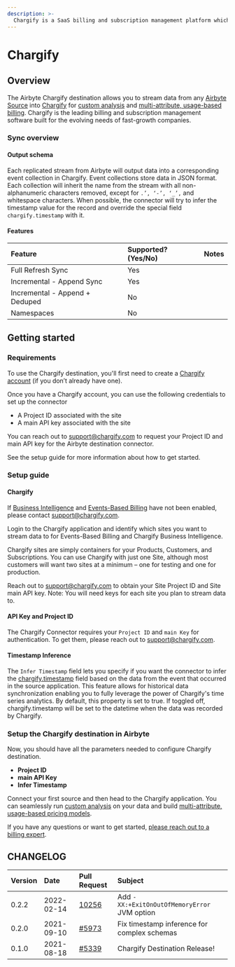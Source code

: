 ```yaml
---
description: >-
  Chargify is a SaaS billing and subscription management platform which specializes in complex billing, payment collections, and business analytics.
---
```


# Chargify

## Overview

The Airbyte Chargify destination allows you to stream data from any [Airbyte Source](https://airbyte.com/connectors?connector-type=Sources) into [Chargify](http://chargify.com) for [custom analysis](http://chargify.com/business-intelligence) and [multi-attribute, usage-based billing](http://chargify.com/events-based-billing). Chargify is the leading billing and subscription management software built for the evolving needs of fast-growth companies.

### Sync overview

#### Output schema

Each replicated stream from Airbyte will output data into a corresponding event collection in Chargify. Event collections store data in JSON format. Each collection will inherit the name from the stream with all non-alphanumeric characters removed, except for `.’, ‘-’, ‘_’,` and whitespace characters. When possible, the connector will try to infer the timestamp value for the record and override the special field `chargify.timestamp` with it.

#### Features

| Feature                        | Supported?\(Yes/No\) | Notes |
| :----------------------------- | :------------------- | :---- |
| Full Refresh Sync              | Yes                  |       |
| Incremental - Append Sync      | Yes                  |       |
| Incremental - Append + Deduped | No                   |       |
| Namespaces                     | No                   |       |

## Getting started

### Requirements

To use the Chargify destination, you'll first need to create a [Chargify account](https://go.chargify.com/free-trial/) (if you don’t already have one).

Once you have a Chargify account, you can use the following credentials to set up the connector

- A Project ID associated with the site
- A main API key associated with the site

You can reach out to [support@chargify.com](mailto:support@chargify.com) to request your Project ID and main API key for the Airbyte destination connector.

See the setup guide for more information about how to get started.

### Setup guide

#### Chargify

If [Business Intelligence](http://chargify.com/business-intelligence/) and [Events-Based Billing](http://chargify.com/events-based-billing) have not been enabled, please contact [support@chargify.com](mailto:support@chargify.com).

Login to the Chargify application and identify which sites you want to stream data to for Events-Based Billing and Chargify Business Intelligence.

Chargify sites are simply containers for your Products, Customers, and Subscriptions. You can use Chargify with just one Site, although most customers will want two sites at a minimum – one for testing and one for production.

Reach out to [support@chargify.com](mailto:support@chargify.com) to obtain your Site Project ID and Site main API key. Note: You will need keys for each site you plan to stream data to.

#### API Key and Project ID

The Chargify Connector requires your `Project ID` and `main Key` for authentication. To get them, please reach out to [support@chargify.com](mailto:support@chargify.com).

#### Timestamp Inference

The `Infer Timestamp` field lets you specify if you want the connector to infer the [chargify.timestamp](https://maxio-chargify.zendesk.com/hc/en-us/articles/5405362457613#event-timestamps) field based on the data from the event that occurred in the source application. This feature allows for historical data synchronization enabling you to fully leverage the power of Chargify's time series analytics. By default, this property is set to true. If toggled off, chargify.timestamp will be set to the datetime when the data was recorded by Chargify.

### Setup the Chargify destination in Airbyte

Now, you should have all the parameters needed to configure Chargify destination.

- **Project ID**
- **main API Key**
- **Infer Timestamp**

Connect your first source and then head to the Chargify application. You can seamlessly run [custom analysis](https://www.chargify.com/business-intelligence/) on your data and build [multi-attribute, usage-based pricing models](http://chargify.com/events-based-billing/).

If you have any questions or want to get started, [please reach out to a billing expert](https://go.chargify.com/contact/).

## CHANGELOG

| Version | Date       | Pull Request                                             | Subject                                      |
| :------ | :--------- | :------------------------------------------------------- | :------------------------------------------- |
| 0.2.2   | 2022-02-14 | [10256](https://github.com/airbytehq/airbyte/pull/10256) | Add `-XX:+ExitOnOutOfMemoryError` JVM option |
| 0.2.0   | 2021-09-10 | [\#5973](https://github.com/airbytehq/airbyte/pull/5973) | Fix timestamp inference for complex schemas  |
| 0.1.0   | 2021-08-18 | [\#5339](https://github.com/airbytehq/airbyte/pull/5339) | Chargify Destination Release!                |
